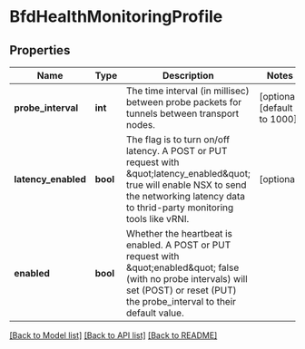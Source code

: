 # BfdHealthMonitoringProfile

## Properties
Name | Type | Description | Notes
------------ | ------------- | ------------- | -------------
**probe_interval** | **int** | The time interval (in millisec) between probe packets for tunnels between transport nodes. | [optional] [default to 1000]
**latency_enabled** | **bool** | The flag is to turn on/off latency. A POST or PUT request with \&quot;latency_enabled\&quot; true will enable NSX to send the networking latency data to thrid-party monitoring tools like vRNI. | [optional] 
**enabled** | **bool** | Whether the heartbeat is enabled. A POST or PUT request with \&quot;enabled\&quot; false (with no probe intervals) will set (POST) or reset (PUT) the probe_interval to their default value. | 

[[Back to Model list]](../README.md#documentation-for-models) [[Back to API list]](../README.md#documentation-for-api-endpoints) [[Back to README]](../README.md)

